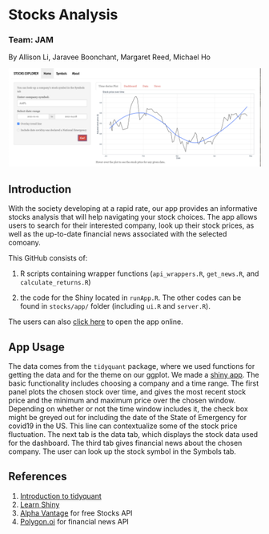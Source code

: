 # Stocks Analysis

### Team: JAM
By Allison Li, Jaravee Boonchant, Margaret Reed, Michael Ho

![Screenshot](app_screenshot.png)

## Introduction 

With the society developing at a rapid rate, our app provides an informative 
stocks analysis that will help navigating your stock choices. The app allows users
to search for their interested company, look up their stock prices, as well as the
up-to-date financial news associated with the selected comoany. 

This GitHub consists of:

1. R scripts containing wrapper functions (`api_wrappers.R`, `get_news.R`, and `calculate_returns.R`)

2. the code for the Shiny located in `runApp.R`. The other codes can be found in `stocks/app/` folder (including `ui.R` and `server.R`).

The users can also [click here](https://mwreed1.shinyapps.io/stocks-app/) to 
open the app online.

## App Usage

The data comes from the `tidyquant` package, where we used functions for 
getting the data and for the theme on our ggplot. We made a 
[shiny app](https://mwreed1.shinyapps.io/stocks-app/). The basic functionality
includes choosing a company and a time range. The first panel 
plots the chosen stock over time, and gives the most recent stock price and 
the minimum and maximum price over the chosen window. Depending on whether 
or not the time window includes it, the check box might be greyed out for 
including the date of the State of Emergency for covid19 in the US. This 
line can contextualize some of the stock price fluctuation. The next tab 
is the data tab, which displays the stock data used for the dashboard. The 
third tab gives financial news about the chosen company. The user can look 
up the stock symbol in the Symbols tab. 

## References

1. [Introduction to tidyquant](https://cran.r-project.org/web/packages/tidyquant/vignettes/TQ00-introduction-to-tidyquant.html)
2. [Learn Shiny](https://shiny.rstudio.com/tutorial/)
3. [Alpha Vantage](https://www.alphavantage.co/) for free Stocks API
4. [Polygon.oi](https://polygon.io/docs/get_v1_meta_symbols__stocksTicker__news_anchor) for financial news API






